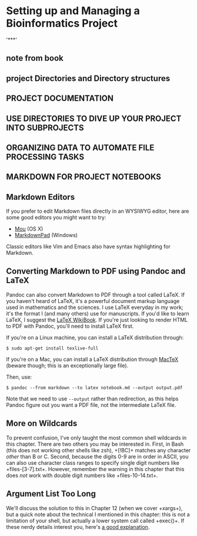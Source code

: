 # Setting up and Managing a Bioinformatics Project

'***'

## note from book<br />
## project Directories and Directory structures

## PROJECT DOCUMENTATION

## USE DIRECTORIES TO DIVE UP YOUR PROJECT INTO SUBPROJECTS
## ORGANIZING DATA TO AUTOMATE FILE PROCESSING TASKS
## MARKDOWN FOR PROJECT NOTEBOOKS


## Markdown Editors

If you prefer to edit Markdown files directly in an WYSIWYG editor, here are
some good editors you might want to try:

 - [Mou](http://25.io/mou/) (OS X)
 - [MarkdownPad](http://markdownpad.com/) (Windows)

Classic editors like Vim and Emacs also have syntax highlighting for Markdown.

## Converting Markdown to PDF using Pandoc and LaTeX

Pandoc can also convert Markdown to PDF through a tool called LaTeX. If you
haven't heard of LaTeX, it's a powerful document markup language used in
mathematics and the sciences. I use LaTeX everyday in my work; it's the format
I (and many others) use for manuscripts. If you'd like to learn LaTeX, I
suggest the [LaTeX WikiBook](http://en.wikibooks.org/wiki/LaTeX). If you're
just looking to render HTML to PDF with Pandoc, you'll need to install LaTeX
first.

If you're on a Linux machine, you can install a LaTeX distribution through:

    $ sudo apt-get install texlive-full

If you're on a Mac, you can install a LaTeX distribution through
[MacTeX](https://tug.org/mactex/) (beware though; this is an exceptionally
large file).

Then, use:

    $ pandoc --from markdown --to latex notebook.md --output output.pdf

Note that we need to use `--output` rather than redirection, as this helps
Pandoc figure out you want a PDF file, not the intermediate LaTeX file.

## More on Wildcards

To prevent confusion, I've only taught the most common shell wildcards in this
chapter. There are two others you may be interested in. First, in Bash (this
does not working other shells like zsh), +[!BC]+ matches any character _other_
than B or C. Second, because the digits 0-9 are in order in ASCII, you can also
use character class ranges to specify single digit numbers like
+files-[3-7].txt+. However, remember the warning in this chapter that this does
_not_ work with double digit numbers like +files-10-14.txt+.

## Argument List Too Long

We'll discuss the solution to this in Chapter 12 (when we cover +xargs+), but a
quick note about the technical I mentioned in this chapter: this is not a
limitation of your shell, but actually a lower system call called +exec()+. If
these nerdy details interest you, here's [a good
explanation](http://stackoverflow.com/questions/4185017/maximum-number-of-bash-arguments-max-num-cp-arguments).

